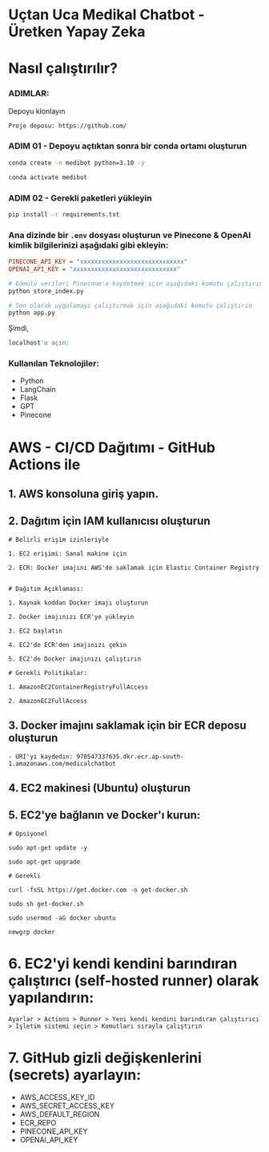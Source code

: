 # Uçtan Uca Medikal Chatbot - Üretken Yapay Zeka

# Nasıl çalıştırılır?
### ADIMLAR:

Depoyu klonlayın

```bash
Proje deposu: https://github.com/
```
### ADIM 01 - Depoyu açtıktan sonra bir conda ortamı oluşturun

```bash
conda create -n medibot python=3.10 -y
```

```bash
conda activate medibot
```

### ADIM 02 - Gerekli paketleri yükleyin
```bash
pip install -r requirements.txt
```

### Ana dizinde bir `.env` dosyası oluşturun ve Pinecone & OpenAI kimlik bilgilerinizi aşağıdaki gibi ekleyin:

```ini
PINECONE_API_KEY = "xxxxxxxxxxxxxxxxxxxxxxxxxxxxx"
OPENAI_API_KEY = "xxxxxxxxxxxxxxxxxxxxxxxxxxxxx"
```

```bash
# Gömülü verileri Pinecone'a kaydetmek için aşağıdaki komutu çalıştırın
python store_index.py
```

```bash
# Son olarak uygulamayı çalıştırmak için aşağıdaki komutu çalıştırın
python app.py
```

Şimdi,
```bash
localhost'u açın:
```

### Kullanılan Teknolojiler:

- Python
- LangChain
- Flask
- GPT
- Pinecone


# AWS - CI/CD Dağıtımı - GitHub Actions ile

## 1. AWS konsoluna giriş yapın.

## 2. Dağıtım için IAM kullanıcısı oluşturun

	# Belirli erişim izinleriyle

	1. EC2 erişimi: Sanal makine için

	2. ECR: Docker imajını AWS'de saklamak için Elastic Container Registry


	# Dağıtım Açıklaması:

	1. Kaynak koddan Docker imajı oluşturun

	2. Docker imajınızı ECR'ye yükleyin

	3. EC2 başlatın

	4. EC2'de ECR'den imajınızı çekin

	5. EC2'de Docker imajınızı çalıştırın

	# Gerekli Politikalar:

	1. AmazonEC2ContainerRegistryFullAccess

	2. AmazonEC2FullAccess

	
## 3. Docker imajını saklamak için bir ECR deposu oluşturun
    - URI'yi kaydedin: 970547337635.dkr.ecr.ap-south-1.amazonaws.com/medicalchatbot

	
## 4. EC2 makinesi (Ubuntu) oluşturun

## 5. EC2'ye bağlanın ve Docker'ı kurun:
	
	
	# Opsiyonel

	sudo apt-get update -y

	sudo apt-get upgrade
	
	# Gerekli

	curl -fsSL https://get.docker.com -o get-docker.sh

	sudo sh get-docker.sh

	sudo usermod -aG docker ubuntu

	newgrp docker
	
# 6. EC2'yi kendi kendini barındıran çalıştırıcı (self-hosted runner) olarak yapılandırın:
    Ayarlar > Actions > Runner > Yeni kendi kendini barındıran çalıştırıcı > İşletim sistemi seçin > Komutları sırayla çalıştırın


# 7. GitHub gizli değişkenlerini (secrets) ayarlayın:

   - AWS_ACCESS_KEY_ID
   - AWS_SECRET_ACCESS_KEY
   - AWS_DEFAULT_REGION
   - ECR_REPO
   - PINECONE_API_KEY
   - OPENAI_API_KEY
